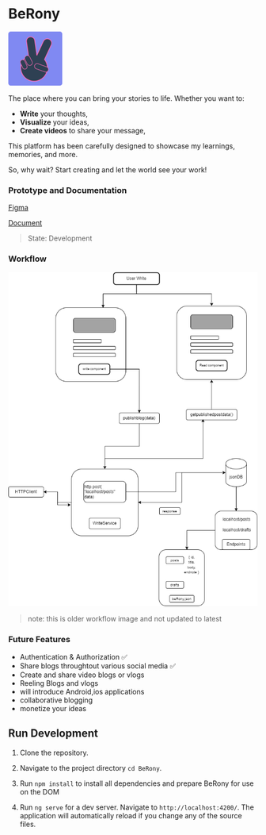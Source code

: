 # BeRony
![alt text](src/assets/img/logo.png)


The place where you can bring your stories to life. Whether you want to:

- **Write** your thoughts,
- **Visualize** your ideas,
- **Create videos** to share your message,

This platform has been carefully designed to showcase my learnings, memories, and more. 

So, why wait? Start creating and let the world see your work!

### Prototype and Documentation

[Figma](https://www.figma.com/proto/MdKE4cZHqWNX5EfF0TskaQ/BeRony?node-id=17-27&t=LRWsNUp91I0YgKFk-1&scaling=contain&content-scaling=fixed&page-id=0%3A1&starting-point-node-id=17%3A27)

[Document](https://docs.google.com/document/d/1r846Ox72KJ1shtKyNrlCZoLMeOUpct84T4AcEgT5aqE/edit?usp=sharing)


> State: Development


### Workflow
![alt text](beronyworkflow.drawio.png)


>  note: this is older workflow image and not updated to latest


### Future Features
- Authentication & Authorization ✅
- Share blogs throughtout various social media ✅
- Create and share video blogs or vlogs
- Reeling Blogs and vlogs
- will introduce Android,ios applications
- collaborative blogging
- monetize your ideas

## Run Development 

1)  Clone the repository.

2)  Navigate to the project directory `cd BeRony`.

3)  Run `npm install` to install all dependencies and prepare BeRony for use on the DOM

4)  Run `ng serve` for a dev server. Navigate to `http://localhost:4200/`. The application will automatically reload if you change any of the source files.


